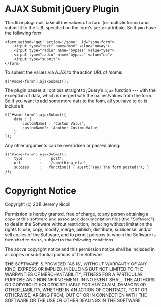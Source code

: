 AJAX Submit jQuery Plugin
==========================

This little plugin will take all the values of a form (or multiple forms) and submit it to the URL specified on the form's `action` attribute. So if you have the following form:

	<form method='get' action='/some'  id="some-form">
		<input type="text" name="mom" value="noway">
		<input type="radio" name="bypass" value="yes">
		<input type="radio" name="bypass" value="no">
 		<input type="submit">
	</form>

To submit the values via AJAX to the action URL of /some:

	$('#some-form').ajaxSubmit();

The plugin passes all options straight to jQuery's `ajax` function --- with the exception of data, which is merged with the names/values from the form. So if you want to add some more data to the form, all you have to do is include it:

	$('#some-form').ajaxSubmit({
		data : {
			customName1 : 'Custom Value',
			customName2: 'Another Custom Value'
		}
	});

Any other arguments can be overridden or passed along:

	$('#some-form').ajaxSubmit({
		type		:	'post',
		url			:	'/something_else',
		success 	:	function() { alert('Yay! The form posted!'); }
	});

Copyright Notice
====================

Copyright (c) 2011 Jeremy Nicoll

Permission is hereby granted, free of charge, to any person obtaining a copy of this software and associated documentation files (the "Software"), to deal in the Software without restriction, including without limitation the rights to use, copy, modify, merge, publish, distribute, sublicense, and/or sell copies of the Software, and to permit persons to whom the Software is furnished to do so, subject to the following conditions:

The above copyright notice and this permission notice shall be included in all copies or substantial portions of the Software.

THE SOFTWARE IS PROVIDED "AS IS", WITHOUT WARRANTY OF ANY KIND, EXPRESS OR IMPLIED, INCLUDING BUT NOT LIMITED TO THE WARRANTIES OF MERCHANTABILITY, FITNESS FOR A PARTICULAR PURPOSE AND NONINFRINGEMENT. IN NO EVENT SHALL THE AUTHORS OR COPYRIGHT HOLDERS BE LIABLE FOR ANY CLAIM, DAMAGES OR OTHER LIABILITY, WHETHER IN AN ACTION OF CONTRACT, TORT OR OTHERWISE, ARISING FROM, OUT OF OR IN CONNECTION WITH THE SOFTWARE OR THE USE OR OTHER DEALINGS IN THE SOFTWARE.